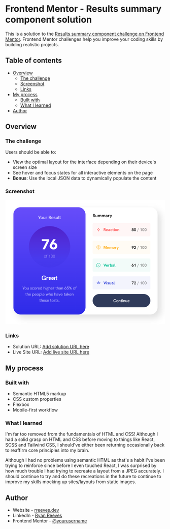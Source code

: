 # Frontend Mentor - Results summary component solution

This is a solution to the [Results summary component challenge on Frontend Mentor](https://www.frontendmentor.io/challenges/results-summary-component-CE_K6s0maV). Frontend Mentor challenges help you improve your coding skills by building realistic projects.

## Table of contents

- [Overview](#overview)
  - [The challenge](#the-challenge)
  - [Screenshot](#screenshot)
  - [Links](#links)
- [My process](#my-process)
  - [Built with](#built-with)
  - [What I learned](#what-i-learned)
- [Author](#author)

## Overview

### The challenge

Users should be able to:

- View the optimal layout for the interface depending on their device's screen size
- See hover and focus states for all interactive elements on the page
- **Bonus**: Use the local JSON data to dynamically populate the content

### Screenshot

![](./screenshot.png)

### Links

- Solution URL: [Add solution URL here](https://github.com/rreeves1996/fementor-results-summary-component)
- Live Site URL: [Add live site URL here](https://rreeves1996.github.io/fementor-results-summary-component/)

## My process

### Built with

- Semantic HTML5 markup
- CSS custom properties
- Flexbox
- Mobile-first workflow

### What I learned

I'm far too removed from the fundamentals of HTML and CSS! Although I had a solid grasp on HTML and CSS before moving to things like React, SCSS and Tailwind CSS, I should've either been returning occasionally back to reaffirm core principles into my brain.

Although I had no problems using semantic HTML as that's a habit I've been trying to reinforce since before I even touched React, I was surprised by how much trouble I had trying to recreate a layout from a JPEG accurately. I should continue to try and do these recreations in the future to continue to improve my skills mocking up sites/layouts from static images.

## Author

- Website - [rreeves.dev](https://rreeves.dev)
- LinkedIn - [Ryan Reeves](https://www.linkedin.com/in/rreevesdev)
- Frontend Mentor - [@yourusername](https://www.frontendmentor.io/profile/yourusername)
